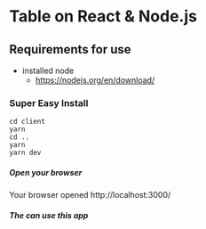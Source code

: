 # Table on React & Node.js
## Requirements for use

+ installed node
  + https://nodejs.org/en/download/

### Super Easy Install
```
cd client
yarn 
cd ..
yarn 
yarn dev
```
##### Open your browser 
Your browser opened http://localhost:3000/
##### The can use this app 
